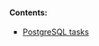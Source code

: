 #### Contents:

<ul type="square">
  <li><a href="https://github.com/RandyR0zz/PostgreSQL_course/tree/main/Engineer_Spock_Tasks">PostgreSQL tasks</a></li>
</ul>
